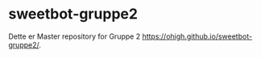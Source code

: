 # sweetbot-gruppe2
Dette er Master repository for Gruppe 2
https://ohigh.github.io/sweetbot-gruppe2/. 
